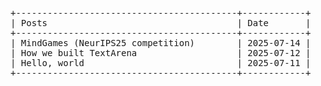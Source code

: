 <pre>
+------------------------------------------+------------+
| Posts                                    | Date       |
+------------------------------------------+------------+
| <a href="/2025/07/14/neurips-competition" style="color:inherit;text-decoration:none;">MindGames (NeurIPS25 competition)</a>        | 2025-07-14 |
| <a href="/2025/07/12/textarena.html" style="color:inherit;text-decoration:none;">How we built TextArena</a>                   | 2025-07-12 |
| <a href="/hello-world" style="color:inherit;text-decoration:none;">Hello, world</a>                             | 2025-07-11 |
+------------------------------------------+------------+
</pre>


